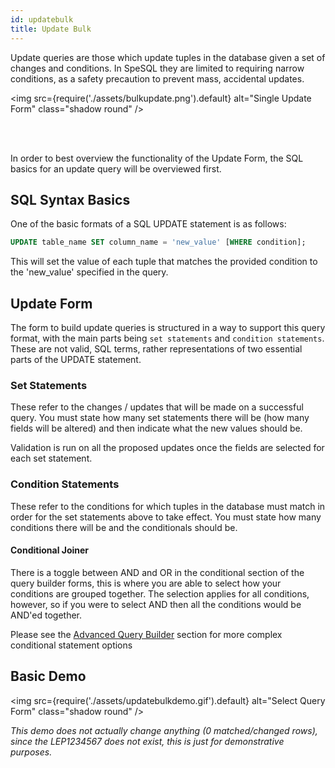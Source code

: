 ```yaml
---
id: updatebulk
title: Update Bulk
---
```


Update queries are those which update tuples in the database given a set of changes and conditions. In SpeSQL they are limited to requiring narrow conditions, as a safety precaution to prevent mass, accidental updates.

<img
src={require('./assets/bulkupdate.png').default}
alt="Single Update Form"
class="shadow round"
/>

<br/>
<br/>

In order to best overview the functionality of the Update Form, the SQL basics for an update query will be overviewed first.

## SQL Syntax Basics

One of the basic formats of a SQL UPDATE statement is as follows:

```sql
UPDATE table_name SET column_name = 'new_value' [WHERE condition];
```

This will set the value of each tuple that matches the provided condition to the 'new_value' specified in the query.

## Update Form

The form to build update queries is structured in a way to support this query format, with the main parts being `set statements` and `condition statements`. These are not valid, SQL terms, rather representations of two essential parts of the UPDATE statement.

### Set Statements

These refer to the changes / updates that will be made on a successful query. You must state how many set statements there will be (how many fields will be altered) and then indicate what the new values should be.

Validation is run on all the proposed updates once the fields are selected for each set statement.

### Condition Statements

These refer to the conditions for which tuples in the database must match in order for the set statements above to take effect. You must state how many conditions there will be and the conditionals should be.

#### Conditional Joiner

There is a toggle between AND and OR in the conditional section of the query builder forms, this is where you are able to select how your conditions are grouped together. The selection applies for all conditions, however, so if you were to select AND then all the conditions would be AND'ed together.

Please see the <a href='advancedbuilder'>Advanced Query Builder</a> section for more complex conditional statement options

## Basic Demo

<img
src={require('./assets/updatebulkdemo.gif').default}
alt="Select Query Form"
class="shadow round"
/>

_This demo does not actually change anything (0 matched/changed rows), since the LEP1234567 does not exist, this is just for demonstrative purposes._

